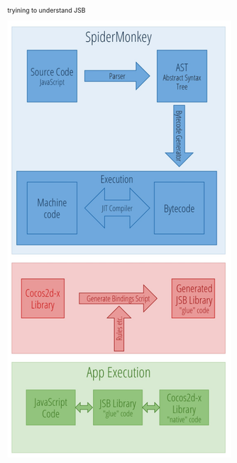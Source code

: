 tryining to understand JSB

![](https://github.com/joennlae/maturarbeit/blob/master/eng_jsb_cocos2d.jpg)

